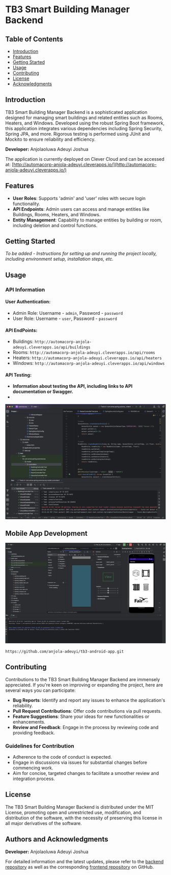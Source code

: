 # TB3 Smart Building Manager Backend

## Table of Contents
- [Introduction](#introduction)
- [Features](#features)
- [Getting Started](#getting-started)
- [Usage](#usage)
- [Contributing](#contributing)
- [License](#license)
- [Acknowledgments](#acknowledgments)

## Introduction
TB3 Smart Building Manager Backend is a sophisticated application designed for managing smart buildings and related entities such as Rooms, Heaters, and Windows. Developed using the robust Spring Boot framework, this application integrates various dependencies including Spring Security, Spring JPA, and more. Rigorous testing is performed using JUnit and Mockito to ensure reliability and efficiency.

**Developer:** Anjolaoluwa Adeuyi Joshua

The application is currently deployed on Clever Cloud and can be accessed at:
[http://automacorp-anjola-adeuyi.cleverapps.io/](http://automacorp-anjola-adeuyi.cleverapps.io/)

## Features
- **User Roles**: Supports 'admin' and 'user' roles with secure login functionality.
- **API Endpoints**: Admin users can access and manage entities like Buildings, Rooms, Heaters, and Windows.
- **Entity Management**: Capability to manage entities by building or room, including deletion and control functions.

## Getting Started
*To be added - Instructions for setting up and running the project locally, including environment setup, installation steps, etc.*

## Usage
### API Information
#### User Authentication:
- Admin Role: Username - `admin`, Password - `password`
- User Role: Username - `user`, Password - `password`

#### API EndPoints:
- Buildings: `http://automacorp-anjola-adeuyi.cleverapps.io/api/buildings`
- Rooms: `http://automacorp-anjola-adeuyi.cleverapps.io/api/rooms`
- Heaters: `http://automacorp-anjola-adeuyi.cleverapps.io/api/heaters`
- Windows: `http://automacorp-anjola-adeuyi.cleverapps.io/api/windows`

#### API Testing:
- **Information about testing the API, including links to API documentation or Swagger.**
- 
![assets/tests.png](assets/tests.png)

## Mobile App Development

![assets/andriod.png](assets/andriod.png)

```Link to the Mobile App Development Repository
https://github.com/anjola-adeuyi/tb3-android-app.git
```

## Contributing
Contributions to the TB3 Smart Building Manager Backend are immensely appreciated. If you're keen on improving or expanding the project, here are several ways you can participate:

- **Bug Reports**: Identify and report any issues to enhance the application's reliability.
- **Pull Request Contributions**: Offer code contributions via pull requests.
- **Feature Suggestions**: Share your ideas for new functionalities or enhancements.
- **Review and Feedback**: Engage in the process by reviewing code and providing feedback.

### Guidelines for Contribution
- Adherence to the code of conduct is expected.
- Engage in discussions via issues for substantial changes before commencing work.
- Aim for concise, targeted changes to facilitate a smoother review and integration process.

## License
The TB3 Smart Building Manager Backend is distributed under the MIT License, promoting open and unrestricted use, modification, and distribution of the software, with the necessity of preserving this license in all major derivatives of the software.

## Authors and Acknowledgments
**Developer:** Anjolaoluwa Adeuyi Joshua

For detailed information and the latest updates, please refer to the [backend repository](https://github.com/anjola-adeuyi/TB3_Smart_Building_Manager_Backend.git) as well as the corresponding [frontend repository](https://github.com/anjola-adeuyi/TB3_Smart_Building_Manager_Frontend_VueJS.git) on GitHub.

